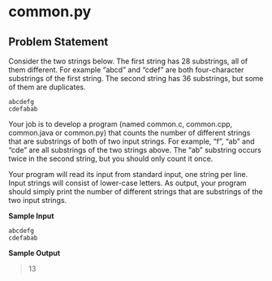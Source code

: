 # common.py

## Problem Statement
Consider the two strings below. The first string has 28 substrings, all of them different. For example “abcd” and “cdef” are both four-character substrings of the first string. The second string has 36 substrings, but some of them are duplicates.

```
abcdefg
cdefabab
```

Your job is to develop a program (named common.c, common.cpp, common.java or common.py) that counts the number of different strings that are substrings of both of two input strings. For example, “f”, “ab” and “cde” are all substrings of the two strings above. The “ab” substring occurs twice in the second string, but you should only count it once.

Your program will read its input from standard input, one string per line. Input strings will consist of lower-case letters. As output, your program should simply print the number of different strings that are substrings of the two input strings.

__Sample Input__

```
abcdefg
cdefabab
```

__Sample Output__

> 13

